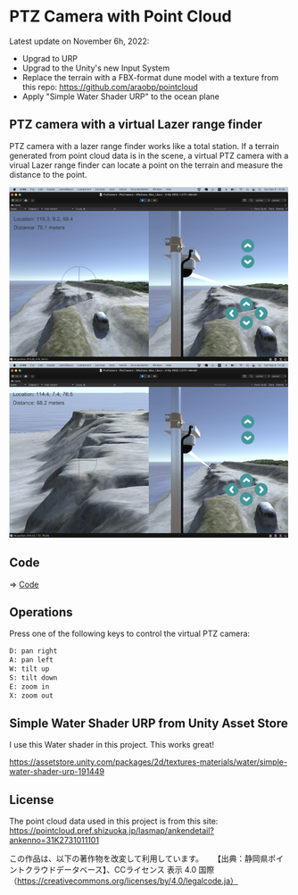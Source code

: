 # PTZ Camera with Point Cloud

Latest update on November 6h, 2022:
- Upgrad to URP
- Upgrad to the Unity's new Input System
- Replace the terrain with a FBX-format dune model with a texture from this repo: https://github.com/araobp/pointcloud
- Apply "Simple Water Shader URP" to the ocean plane

## PTZ camera with a virtual Lazer range finder

PTZ camera with a lazer range finder works like a total station. If a terrain generated from point cloud data is in the scene, a virtual PTZ camera with a virual Lazer range finder can locate a point on the terrain and measure the distance to the point.

<img src="./ptz_camera.jpg" width=500>
<img src="./ptz_camera2.jpg" width=500>

## Code

=> [Code](../PtzCamera)

## Operations

Press one of the following keys to control the virtual PTZ camera:

```
D: pan right
A: pan left
W: tilt up
S: tilt down
E: zoom in
X: zoom out
```

## Simple Water Shader URP from Unity Asset Store

I use this Water shader in this project. This works great!

https://assetstore.unity.com/packages/2d/textures-materials/water/simple-water-shader-urp-191449

## License

The point cloud data used in this project is from this site: https://pointcloud.pref.shizuoka.jp/lasmap/ankendetail?ankenno=31K2731011101

この作品は、以下の著作物を改変して利用しています。  【出典：静岡県ポイントクラウドデータベース】、CCライセンス 表示 4.0 国際 （https://creativecommons.org/licenses/by/4.0/legalcode.ja）
